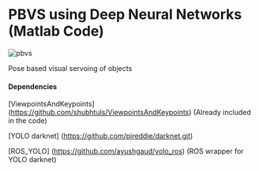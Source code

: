 # PBVS using Deep Neural Networks (Matlab Code)

![pbvs](https://cloud.githubusercontent.com/assets/4923897/22561370/f2375de0-e99d-11e6-9ba4-dab177430268.gif)

Pose based visual servoing of objects

#### Dependencies

[ViewpointsAndKeypoints] (https://github.com/shubhtuls/ViewpointsAndKeypoints) (Already included in the code)

[YOLO darknet] (https://github.com/pjreddie/darknet.git)

[ROS_YOLO] (https://github.com/ayushgaud/yolo_ros) (ROS wrapper for YOLO darknet)
